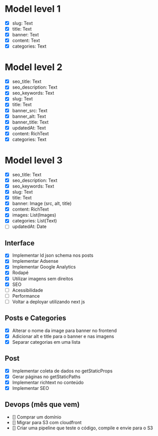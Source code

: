 # Model level 1
- [x] slug: Text
- [x] title: Text
- [x] banner: Text
- [x] content: Text
- [x] categories: Text

# Model level 2
- [x] seo_title: Text
- [x] seo_description: Text
- [x] seo_keywords: Text
- [x] slug: Text
- [x] title: Text
- [x] banner_src: Text
- [x] banner_alt: Text
- [x] banner_title: Text
- [x] updatedAt: Text 
- [x] content: RichText
- [x] categories: Text

# Model level 3
- [x] seo_title: Text
- [x] seo_description: Text
- [x] seo_keywords: Text
- [x] slug: Text
- [x] title: Text
- [x] banner: Image (src, alt, title)
- [x] content: RichText
- [x] images: List(Images)
- [x] categories: List(Text)
- [ ] updatedAt: Date

## Interface
- [x] Implementar ld json schema nos posts
- [x] Implementar Adsense
- [x] Implementar Google Analytics
- [x] Rodapé
- [x] Utilizar imagens sem direitos
- [x] SEO
- [ ] Acessibilidade
- [ ] Performance
- [ ] Voltar a deployar utilizando next js
 
## Posts e Categories
- [x] Alterar o nome da image para banner no frontend
- [x] Adicionar alt e title para o banner e nas imagens
- [x] Separar categorias em uma lista 

## Post
- [x] Implementar coleta de dados no getStaticProps 
- [x] Gerar páginas no getStaticPaths
- [x] Implementar richtext no conteúdo
- [x] Implementar SEO

## Devops (mês que vem)
- [] Comprar um domínio
- [] Migrar para S3 com cloudfront
- [] Criar uma pipeline que teste o código, compile e envie para o S3
